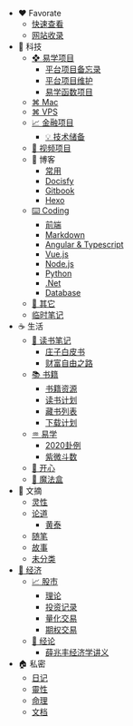- :heart: Favorate
  - [快速查看](/快捷/)
  - [网站收录](/快捷/mywebs.md)
- :key: 科技
  - [❖ 易学项目](/科技/华鹤易学项目/)
    - [平台项目备忘录](/科技/华鹤易学项目/备忘录.md)  
    - [平台项目维护](/科技/华鹤易学项目/项目维护.md) 
    - [易学函数项目](/科技/华鹤易学项目/易学函数项目.md) 
  - [⌘ Mac](/科技/mac/)
  - [⌘ VPS](/科技/vps/)
  - [📈 金融项目](/科技/金融项目/)
    - [💡 技术储备](/科技/金融项目/技术储备/)
  - [🎥 视频项目](/科技/视频项目/)
  - 🛁 博客
    - [常用](/科技/blog/)
    - [Docisfy](/科技/blog/docsify/)
    - [Gitbook](/科技/blog/gitbook/)
    - [Hexo](/科技/blog/hexo/)
  - [⌨️ Coding](/科技/coding/)
    - [前端](/科技/coding/frontend/)
    - [Markdown](/科技/coding/markdown/)
    - [Angular & Typescript](/科技/coding/angular_typescript/)
    - [Vue.js](/科技/coding/vue/)
    - [Node.js](/科技/coding/nodejs/)
    - [Python](/科技/coding/python/)
    - [.Net](/科技/coding/dotNet/)
    - [Database](/科技/coding/database/)
  - [🔭 其它](/科技/others/)
  - [临时笔记](/科技/temp.md)
- :coffee: 生活
  - [📝 读书笔记](/生活/读书笔记/)
    - [庄子白皮书](/生活/读书笔记/庄子白皮书/总论.md)
    - [财富自由之路](/生活/读书笔记/财富自由之路/导论.md)
  - [📚 书籍](/生活/书籍/)
    -  [书籍资源](/生活/书籍/书籍资源.md) 
    -  [读书计划](/生活/书籍/gelesene.md)
    -  [藏书列表](/生活/书籍/bueche.md)
    -  [下载计划](/生活/书籍/downloadlist.md)
  - [♒︎ 易学](/生活/易学/)
    - [2020卦例](/生活/易学/2020卦例/)
    - [紫微斗数](/生活/易学/紫微斗数/README.md)
  - [🦋 开心](/生活/开心/)
  - [🎁 魔法盒](/生活/魔法盒/)
- :memo: 文摘
  - [灵性](/摘录/灵性/)
  - [论道](/摘录/论道/)
    - [黄泰](/摘录/论道/黄泰/)
  - [随笔](/摘录/随笔/)
  - [故事](/摘录/故事/)
  - [未分类](/摘录/未分类/)
- [:bank: 经济](/经济/)
  - [📈 股市](/经济/股市/)
    - [理论](/经济/股市/理论/)
    - [投资记录](/经济/股市/投资记录/)
    - [量化交易](/经济/股市/量化交易/)
    - [期权交易](/经济/股市/期权交易/)
  - [📰 经论](/经济/经论/)
    - [薛兆丰经济学讲义](/经济/经论/薛兆丰经济学讲义/1稀缺.md)
- :house: 私密
  - [日记](/personal/日记本/)
  - [靈性](/personal/靈性/)
  - [命理](/personal/cases/)
  - [文档](/personal/doc/)